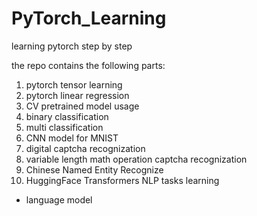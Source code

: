 # PyTorch_Learning

learning pytorch step by step

the repo contains the following parts:

1. pytorch tensor learning
2. pytorch linear regression
3. CV pretrained model usage
4. binary classification
5. multi classification
6. CNN model for MNIST
7. digital captcha recognization
8. variable length math operation captcha recognization
9. Chinese Named Entity Recognize
10. HuggingFace Transformers NLP tasks learning

- language model